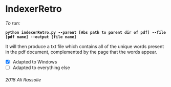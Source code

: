 # IndexerRetro

*To run:*

**`python indexerRetro.py --parent [Abs path to parent dir of pdf] --file [pdf name] --output [file name]`**

It will then produce a txt file which contains all of the unique words present in the pdf document, complemented by the page 
that the words appear. 

- [x] Adapted to Windows
- [ ] Adapted to everything else

###### 2018 Ali Rassolie 

